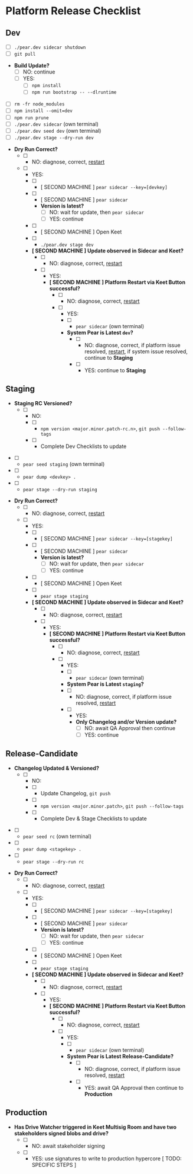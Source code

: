 # Platform Release Checklist

## Dev

- [ ] `./pear.dev sidecar shutdown`
- [ ] `git pull`
- **Build Update?**
  - [ ] NO: continue
  - [ ] YES: 
    - [ ] `npm install`
    - [ ] `npm run bootstrap -- --dlruntime`
- [ ] `rm -fr node_modules`
- [ ] `npm install --omit=dev`
- [ ] `npm run prune`
- [ ] `./pear.dev sidecar` (own terminal)
- [ ] `./pear.dev seed dev` (own terminal)
- [ ] `./pear.dev stage --dry-run dev`
- **Dry Run Correct?**
  - [ ] - NO: diagnose, correct, [restart](./CHECKLIST.md)
  - [ ] - YES: 
    - [ ] - [ SECOND MACHINE ] `pear sidecar --key=[devkey]`
    - [ ] - [ SECOND MACHINE ] `pear sidecar` 
      - **Version is latest?**
        - [ ] NO: wait for update, then `pear sidecar`
        - [ ] YES: continue
    - [ ] -  [ SECOND MACHINE ] Open Keet
    - [ ] - `./pear.dev stage dev`
    - **[ SECOND MACHINE ] Update observed in Sidecar and Keet?**
      - [ ] - NO: diagnose, correct, [restart](./CHECKLIST.md)
      - [ ] - YES: 
        - **[ SECOND MACHINE ] Platform Restart via Keet Button successful?**
          - [ ] - NO: diagnose, correct, [restart](./CHECKLIST.md)
          - [ ] - YES:
            - [ ] - `pear sidecar` (own terminal)
            - **System Pear is Latest `dev`?**
              - [ ] - NO: diagnose, correct, if platform issue resolved, [restart](./CHECKLIST.md), if system issue resolved, continue to **Staging**
              - [ ] - YES: continue to **Staging**

## Staging

- **Staging RC Versioned?**
  - [ ] - NO:
    - [ ] - `npm version <major.minor.patch-rc.n>`, `git push --follow-tags`
    - [ ] - Complete Dev Checklists to update
- [ ] - `pear seed staging` (own terminal)
- [ ] - `pear dump <devkey> .`
- [ ] - `pear stage --dry-run staging`
- **Dry Run Correct?**
  - [ ] - NO: diagnose, correct, [restart](./CHECKLIST.md)
  - [ ] - YES: 
    - [ ] - [ SECOND MACHINE ] `pear sidecar --key=[stagekey]`
    - [ ] - [ SECOND MACHINE ] `pear sidecar` 
      - **Version is latest?**
        - [ ] NO: wait for update, then `pear sidecar`
        - [ ] YES: continue
    - [ ] -  [ SECOND MACHINE ] Open Keet
    - [ ] - `pear stage staging`
    - **[ SECOND MACHINE ] Update observed in Sidecar and Keet?**
      - [ ] - NO: diagnose, correct, [restart](./CHECKLIST.md)
      - [ ] - YES: 
        - **[ SECOND MACHINE ] Platform Restart via Keet Button successful?**
          - [ ] - NO: diagnose, correct, [restart](./CHECKLIST.md)
          - [ ] - YES:
            - [ ] - `pear sidecar` (own terminal)
             - **System Pear is Latest `staging`?**
              - [ ] - NO: diagnose, correct, if platform issue resolved, [restart](./CHECKLIST.md)
              - [ ] - YES: 
                - **Only Changelog and/or Version update?** 
                  - [ ] NO: await QA Approval then continue
                  - [ ] YES: continue

## Release-Candidate

- **Changelog Updated & Versioned?**
  - [ ] - NO:
    - [ ] - Update Changelog, `git push`
    - [ ] - `npm version <major.minor.patch>`, `git push --follow-tags`
    - [ ] - Complete Dev & Stage Checklists to update
- [ ] - `pear seed rc` (own terminal)
- [ ] - `pear dump <stagekey> .`
- [ ] - `pear stage --dry-run rc`
- **Dry Run Correct?**
  - [ ] - NO: diagnose, correct, [restart](./CHECKLIST.md)
  - [ ] - YES: 
    - [ ] - [ SECOND MACHINE ] `pear sidecar --key=[stagekey]`
    - [ ] - [ SECOND MACHINE ] `pear sidecar` 
      - **Version is latest?**
        - [ ] NO: wait for update, then `pear sidecar`
        - [ ] YES: continue
    - [ ] - [ SECOND MACHINE ] Open Keet
    - [ ] - `pear stage staging`
    - **[ SECOND MACHINE ] Update observed in Sidecar and Keet?**
      - [ ] - NO: diagnose, correct, [restart](./CHECKLIST.md)
      - [ ] - YES: 
        - **[ SECOND MACHINE ] Platform Restart via Keet Button successful?**
          - [ ] - NO: diagnose, correct, [restart](./CHECKLIST.md)
          - [ ] - YES:
            - [ ] - `pear sidecar` (own terminal)
            - **System Pear is Latest Release-Candidate?**
              - [ ] - NO: diagnose, correct, if platform issue resolved, [restart](./CHECKLIST.md)
              - [ ] - YES: await QA Approval then continue to **Production**

## Production

- **Has Drive Watcher triggered in Keet Multisig Room and have two stakeholders signed blobs and drive?**
  - [ ] - NO: await stakeholder signing
  - [ ] - YES: use signatures to write to production hypercore [ TODO: SPECIFIC STEPS ]